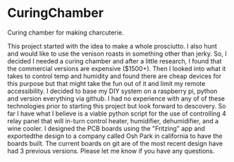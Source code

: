 # CuringChamber
Curing chamber for making charcuterie.

This project started with the idea to make a whole prosciutto.  I also hunt and would like to use the venison roasts in something other than jerky.
So, I decided I needed a curing chamber and after a little research, I found that the commercial versions are expensive ($1500+).  Then I looked 
into what it takes to control temp and humidity and found there are cheap devices for this purpose but that might take the fun out of it and 
limit my remote accessibility. I decided to base my DIY system on a raspberry pi, python and version everything via github.  I had no 
experience with any of of these technologies prior to starting this project but look forward to descovery.  So far I have what I believe is a
viable python script for the use of controlling 4 relay panel that will in-turn control heater, humidifier, dehumidifier, and a wine cooler. I 
designed the PCB boards using the "Fritzing" app and exportedthe design to a company called Osh Park in california to have the boards built. 
The current boards on git are of the most recent design have had 3 previous versions. Please let me know if you have any questions.
